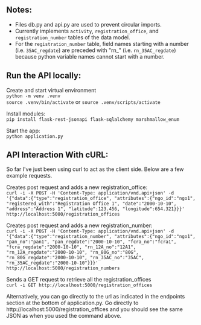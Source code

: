 ## Notes: 
* Files db.py and api.py are used to prevent circular imports.
* Currently implements `activity`, `registration_office`, and `registration_number` tables of the data model. 
* For the `registration_number` table, field names starting with a number (i.e. `35AC_regdate`) are preceded with "rn_" (i.e. `rn_35AC_regdate`) because python variable names cannot start with a number.

## Run the API locally:
Create and start virtual environment<br/>
`python -m venv .venv`<br/>
`source .venv/bin/activate` or `source .venv/scripts/activate`

Install modules:<br/>
`pip install flask-rest-jsonapi flask-sqlalchemy marshmallow_enum`

Start the app:<br/>
`python application.py`

## API Interaction With cURL:
So far I've just been using curl to act as the client side. 
Below are a few example requests.

Creates post request and adds a new registration_office:<br/>
`curl -i -X POST -H 'Content-Type: application/vnd.api+json' -d '{"data":{"type":"registration_office", "attributes":{"ngo_id":"ngo1", "registered_with":"Registration Office 1", "date":"2000-10-10", "address":"Address 1", "latitude":123.456, "longitude":654.321}}}' http://localhost:5000/registration_offices`

Creates post request and adds a new registration_number:<br/>
`curl -i -X POST -H 'Content-Type: application/vnd.api+json' -d '{"data":{"type":"registration_number", "attributes":{"ngo_id":"ngo1", "pan_no":"pan1", "pan_regdate":"2000-10-10", "fcra_no":"fcra1", "fcra_regdate":"2000-10-10", "rn_12A_no":"12A1", "rn_12A_regdate":"2000-10-10", "rn_80G_no":"80G", "rn_80G_regdate":"2000-10-10", "rn_35AC_no":"35AC", "rn_35AC_regdate":"2000-10-10"}}}' http://localhost:5000/registration_numbers`

Sends a GET request to retrieve all the registration_offices<br/>
`curl -i GET http://localhost:5000/registration_offices`

Alternatively, you can go directly to the url as indicated in the endpoints section at the bottom of application.py.
Go directly to http://localhost:5000/registration_offices and you should see the same JSON as when you used the command above.




